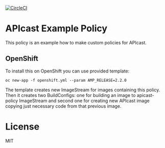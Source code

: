 [![CircleCI](https://circleci.com/gh/3scale/apicast-example-policy.svg?style=svg)](https://circleci.com/gh/3scale/apicast-example-policy)

# APIcast Example Policy

This policy is an example how to make custom policies for APIcast.


## OpenShift

To install this on OpenShift you can use provided template:

```shell
oc new-app -f openshift.yml --param AMP_RELEASE=2.2.0
```

The template creates new ImageStream for images containing this policy.
Then it creates two BuildConfigs: one for building an image to apicast-policy ImageStream
and second one for creating new APIcast image copying just necessary code from that previous image.


# License

MIT
